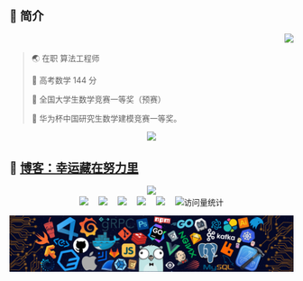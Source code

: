 ## :watermelon:    简介

<!-- 主页访问量统计 --> 
<div align="right"> <img src="https://profile-counter.glitch.me/QInzhengk/count.svg" /> </div>

> :earth_asia: 在职 算法工程师
>
> :strawberry: 高考数学 144 分
>
> :watermelon: 全国大学生数学竞赛一等奖（预赛）
>
> :cherries: 华为杯中国研究生数学建模竞赛一等奖。

<!-- ![image](https://github.com/QInzhengk/QInzhengk/blob/7ed1ecebba0862b6b07d35011cac2488bd6d50c8/images/hr.gif) --> 

<!-- 仓库状态统计 --> 
<div align="center"> <img src="https://github-readme-stats.vercel.app/api?username=QInzhengk&show_icons=true&theme=buefy" /> </div>

## :whale: [博客：幸运藏在努力里](https://github.com/qzkq/qzkq.github.io)

<!-- 常用语言占比统计 --> 
<div align="center"> <img src="https://github-readme-stats.vercel.app/api/top-langs/?username=QInzhengk&layout=compact&theme=buefy" /> </div>

<div align="center">
  <a href="https://qzkq.github.io"><img src="https://img.shields.io/badge/Website-博客-blue" /></a>&emsp;
  <a href="https://qzkq.github.io/img/wechat_favicon.png"><img src="https://img.shields.io/badge/WeChat-微信-07c160" /></a>&emsp;
  <a href="https://blog.csdn.net/qq_45832050?type=blog"><img src="https://img.shields.io/badge/CSDN-论坛-c32136" /></a>&emsp;
  <a href="https://www.zhihu.com/people/qin-zheng-kai-89"><img src="https://img.shields.io/badge/Zhihu-知乎-blue" /></a>&emsp;
  <a href="https://qzkq.github.io/img/qq_favicon.png"><img src="https://img.shields.io/badge/OICQ-QQ-16a951" /></a>&emsp;
  <!-- visitor statistics logo 访问量统计徽标 -->
  <img src="https://komarev.com/ghpvc/?username=QInzhengk&label=Views&color=0e75b6&style=flat" alt="访问量统计" />
</div>

![image](https://github.com/QInzhengk/QInzhengk/blob/4781e600735582d630887cfa820ddee5c0e2e65b/images/icon.png)

